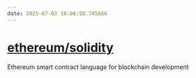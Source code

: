 ```yaml
---
date: 2025-07-03 18:08:58.745666
---
```


# [ethereum/solidity](https://github.com/ethereum/solidity)

Ethereum smart contract language for blockchain development